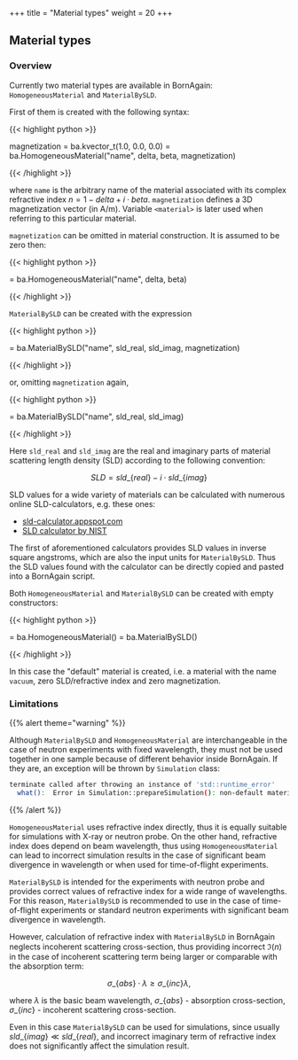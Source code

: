 +++
title = "Material types"
weight = 20
+++

## Material types

### Overview

Currently two material types are available in BornAgain: `HomogeneousMaterial` and `MaterialBySLD`.

First of them is created with the following syntax:

{{< highlight python >}}

magnetization = ba.kvector_t(1.0, 0.0, 0.0)
<material> = ba.HomogeneousMaterial("name", delta, beta, magnetization)

{{< /highlight >}}

where `name` is the arbitrary name of the material associated with its complex refractive index $n = 1 - delta + i \cdot beta$.
`magnetization` defines a 3D magnetization vector (in A/m). Variable `<material>` is later used when referring to this particular material.

`magnetization` can be omitted in material construction. It is assumed to be zero then:

{{< highlight python >}}

<material> = ba.HomogeneousMaterial("name", delta, beta)

{{< /highlight >}}

`MaterialBySLD` can be created with the expression

{{< highlight python >}}

<material> = ba.MaterialBySLD("name", sld_real, sld_imag, magnetization)

{{< /highlight >}}

or, omitting `magnetization` again,

{{< highlight python >}}

<material> = ba.MaterialBySLD("name", sld_real, sld_imag)

{{< /highlight >}}

Here `sld_real` and `sld_imag` are the real and imaginary parts of material scattering length density (SLD) according to the following convention:

$$SLD = sld\_\{real\} - i \cdot sld\_\{imag\}$$

SLD values for a wide variety of materials can be calculated
with numerous online SLD-calculators, e.g. these ones:

* [sld-calculator.appspot.com](https://sld-calculator.appspot.com/)
* [SLD calculator by NIST](https://www.ncnr.nist.gov/resources/activation/)

The first of aforementioned calculators provides SLD values in inverse square angstroms, which are also the input units for `MaterialBySLD`.
Thus the SLD values found with the calculator can be directly copied and pasted into a BornAgain script.

Both `HomogeneousMaterial` and `MaterialBySLD` can be created with empty constructors:

{{< highlight python >}}

<material> = ba.HomogeneousMaterial()
<material2> = ba.MaterialBySLD()

{{< /highlight >}}

In this case the "default" material is created, i.e. a material with the name `vacuum`, zero SLD/refractive index and zero magnetization.

### Limitations

{{% alert theme="warning" %}}

Although `MaterialBySLD` and `HomogeneousMaterial` are interchangeable in the case of neutron experiments with fixed wavelength,
they must not be used together in one sample because of different behavior inside BornAgain. If they are, an exception will be thrown
by `Simulation` class:
```bash
terminate called after throwing an instance of 'std::runtime_error'
  what():  Error in Simulation::prepareSimulation(): non-default materials of several types in the sample provided
```

{{% /alert %}}

`HomogeneousMaterial` uses refractive index directly, thus it is equally suitable for simulations with X-ray or neutron
probe. On the other hand, refractive index does depend on beam wavelength, thus using `HomogeneousMaterial` can lead to incorrect simulation results in the case
of significant beam divergence in wavelength or when used for time-of-flight experiments.

`MaterialBySLD` is intended for the experiments with neutron probe and provides correct values of refractive index for a wide range
of wavelengths. For this reason, `MaterialBySLD` is recommended to use in the case of time-of-flight experiments or standard neutron experiments
with significant beam divergence in wavelength.

However, calculation of refractive index with `MaterialBySLD` in BornAgain neglects incoherent scattering cross-section, thus providing
incorrect $\Im(n)$ in the case of incoherent scattering term being larger or comparable with the absorption term:

$$\sigma\_\{abs\} \cdot \lambda \geq \sigma\_\{inc\} \lambda,$$

where $\lambda$ is the basic beam wavelength, $\sigma\_\{abs\}$ - absorption cross-section, $\sigma\_\{inc\}$ - incoherent scattering cross-section.

Even in this case `MaterialBySLD` can be used for simulations, since usually $sld\_\{imag\} \ll sld\_\{real\}$, and incorrect imaginary term of refractive index does not
significantly affect the simulation result.
